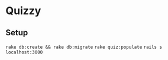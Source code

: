 # Quizzy

## Setup
```rake db:create && rake db:migrate```
```rake quiz:populate```
```rails s```
```localhost:3000```